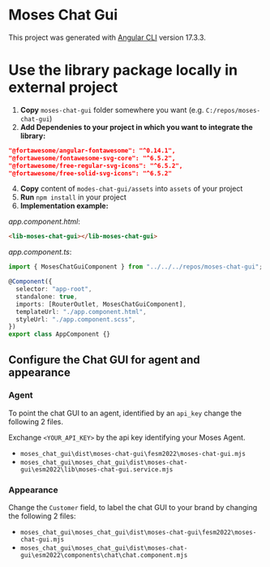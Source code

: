 # Moses Chat Gui

This project was generated with [Angular CLI](https://github.com/angular/angular-cli) version 17.3.3.

# Use the library package locally in external project

1. **Copy** `moses-chat-gui` folder somewhere you want (e.g. `C:/repos/moses-chat-gui`)
2. **Add Dependenies to your project in which you want to integrate the library:**

```json
"@fortawesome/angular-fontawesome": "^0.14.1",
"@fortawesome/fontawesome-svg-core": "^6.5.2",
"@fortawesome/free-regular-svg-icons": "^6.5.2",
"@fortawesome/free-solid-svg-icons": "^6.5.2"
```

4. **Copy** content of `modes-chat-gui/assets` into `assets` of your project
5. **Run** `npm install` in your project
6. **Implementation example:**

_app.component.html_:

```html
<lib-moses-chat-gui></lib-moses-chat-gui>
```

_app.component.ts_:

```ts
import { MosesChatGuiComponent } from "../../../repos/moses-chat-gui";

@Component({
  selector: "app-root",
  standalone: true,
  imports: [RouterOutlet, MosesChatGuiComponent],
  templateUrl: "./app.component.html",
  styleUrl: "./app.component.scss",
})
export class AppComponent {}
```

## Configure the Chat GUI for agent and appearance
### Agent
To point the chat GUI to an agent, identified by an `api_key` change the following 2 files.

Exchange `<YOUR_API_KEY>` by the api key identifying your Moses Agent.

- `moses_chat_gui\dist\moses-chat-gui\fesm2022\moses-chat-gui.mjs`
- `moses_chat_gui\moses_chat_gui\dist\moses-chat-gui\esm2022\lib\moses-chat-gui.service.mjs`

### Appearance
Change the `Customer` field, to label the chat GUI to your brand by changing the following 2 files:

- `moses_chat_gui\moses_chat_gui\dist\moses-chat-gui\fesm2022\moses-chat-gui.mjs`
- `moses_chat_gui\moses_chat_gui\dist\moses-chat-gui\esm2022\components\chat\chat.component.mjs`
